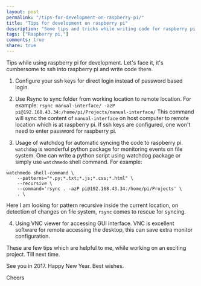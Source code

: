 ```yaml
---
layout: post
permalink: "/tips-for-development-on-raspberry-pi/"
title: "Tips for development on raspberry pi"
description: "Some tips and tricks while writing code for raspberry pi."
tags: ["Raspberry pi,"]
comments: true
share: true
---
```


Tips while using raspberry pi for development.
Let's face it, it's cumbersome to ssh into raspberry pi and write code there.

1. Configure your ssh keys for direct login instead of password based login.

2. Use Rsync to sync folder from working location to remote location.
For example:
``` rsync manual-interface/ -azP pi@192.168.43.34:/home/pi/Projects/manual-interface/ ```
This command will sync the content of `manual-interface` on host computer to remote location which is at raspberry pi. If ssh keys are configured, one won't need to enter password for raspberry pi.


3. Usage of watchdog for automatic syncing the code to raspberry pi.
`watchdog` is wonderful python package for monitoring events on file system.
One can write a python script using watchdog package or simply use `watchmedo` shell command.
For example:
```
watchmedo shell-command \
    --patterns="*.py;*.txt;*.js;*.css;*.html" \
    --recursive \
    --command='rsync . -azP pi@192.168.43.34:/home/pi/Projects' \
    . \
```
Here I am looking for pattern recursive inside the current location, on detection of changes on file system, `rsync` comes to rescue for syncing.


4. Using VNC viewer for accessing GUI interface.
VNC is excellent software for remote accessing the desktop, this can save extra monitor configuration.

These are few tips which are helpful to me, while working on an exciting project. Till next time.

See you in 2017. Happy New Year. Best wishes.

Cheers


